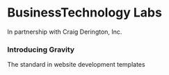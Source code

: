 # BusinessTechnology Labs
In partnership with Craig Derington, Inc.

### Introducing Gravity
The standard in website development templates


